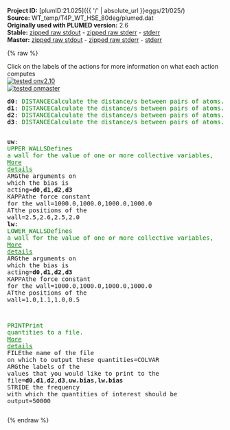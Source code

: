 **Project ID:** [plumID:21.025]({{ '/' | absolute_url }}eggs/21/025/)  
**Source:** WT_temp/T4P_WT_HSE_80deg/plumed.dat  
**Originally used with PLUMED version:** 2.6  
**Stable:** [zipped raw stdout](plumed.dat.plumed.stdout.txt.zip) - [zipped raw stderr](plumed.dat.plumed.stderr.txt.zip) - [stderr](plumed.dat.plumed.stderr)  
**Master:** [zipped raw stdout](plumed.dat.plumed_master.stdout.txt.zip) - [zipped raw stderr](plumed.dat.plumed_master.stderr.txt.zip) - [stderr](plumed.dat.plumed_master.stderr)  

{% raw %}
<div class="plumedpreheader">
<div class="headerInfo" id="value_details_data/WT_temp/T4P_WT_HSE_80deg/plumed.dat"> Click on the labels of the actions for more information on what each action computes </div>
<div class="containerBadge">
<div class="headerBadge"><a href="plumed.dat.plumed.stderr"><img src="https://img.shields.io/badge/v2.10-passing-green.svg" alt="tested onv2.10" /></a></div>
<div class="headerBadge"><a href="plumed.dat.plumed_master.stderr"><img src="https://img.shields.io/badge/master-passing-green.svg" alt="tested onmaster" /></a></div>
</div>
</div>
<pre class="plumedlisting">
<b name="data/WT_temp/T4P_WT_HSE_80deg/plumed.datd0" onclick='showPath("data/WT_temp/T4P_WT_HSE_80deg/plumed.dat","data/WT_temp/T4P_WT_HSE_80deg/plumed.datd0","data/WT_temp/T4P_WT_HSE_80deg/plumed.datd0","brown")'>d0</b>: <span class="plumedtooltip" style="color:green">DISTANCE<span class="right">Calculate the distance/s between pairs of atoms. <a href="https://www.plumed.org/doc-master/user-doc/html/DISTANCE" style="color:green">More details</a><i></i></span></span> <span class="plumedtooltip">ATOMS<span class="right">the pair of atom that we are calculating the distance between<i></i></span></span>=727,2885
<span style="display:none;" id="data/WT_temp/T4P_WT_HSE_80deg/plumed.datd0">The DISTANCE action with label <b>d0</b> calculates the following quantities:<table  align="center" frame="void" width="95%" cellpadding="5%"><tr><td width="5%"><b> Quantity </b>  </td><td><b> Description </b> </td></tr><tr><td width="5%">d0.value</td><td>the DISTANCE between this pair of atoms</td></tr></table></span><b name="data/WT_temp/T4P_WT_HSE_80deg/plumed.datd1" onclick='showPath("data/WT_temp/T4P_WT_HSE_80deg/plumed.dat","data/WT_temp/T4P_WT_HSE_80deg/plumed.datd1","data/WT_temp/T4P_WT_HSE_80deg/plumed.datd1","brown")'>d1</b>: <span class="plumedtooltip" style="color:green">DISTANCE<span class="right">Calculate the distance/s between pairs of atoms. <a href="https://www.plumed.org/doc-master/user-doc/html/DISTANCE" style="color:green">More details</a><i></i></span></span> <span class="plumedtooltip">ATOMS<span class="right">the pair of atom that we are calculating the distance between<i></i></span></span>=2791,4949
<span style="display:none;" id="data/WT_temp/T4P_WT_HSE_80deg/plumed.datd1">The DISTANCE action with label <b>d1</b> calculates the following quantities:<table  align="center" frame="void" width="95%" cellpadding="5%"><tr><td width="5%"><b> Quantity </b>  </td><td><b> Description </b> </td></tr><tr><td width="5%">d1.value</td><td>the DISTANCE between this pair of atoms</td></tr></table></span><b name="data/WT_temp/T4P_WT_HSE_80deg/plumed.datd2" onclick='showPath("data/WT_temp/T4P_WT_HSE_80deg/plumed.dat","data/WT_temp/T4P_WT_HSE_80deg/plumed.datd2","data/WT_temp/T4P_WT_HSE_80deg/plumed.datd2","brown")'>d2</b>: <span class="plumedtooltip" style="color:green">DISTANCE<span class="right">Calculate the distance/s between pairs of atoms. <a href="https://www.plumed.org/doc-master/user-doc/html/DISTANCE" style="color:green">More details</a><i></i></span></span> <span class="plumedtooltip">ATOMS<span class="right">the pair of atom that we are calculating the distance between<i></i></span></span>=4855,7013
<span style="display:none;" id="data/WT_temp/T4P_WT_HSE_80deg/plumed.datd2">The DISTANCE action with label <b>d2</b> calculates the following quantities:<table  align="center" frame="void" width="95%" cellpadding="5%"><tr><td width="5%"><b> Quantity </b>  </td><td><b> Description </b> </td></tr><tr><td width="5%">d2.value</td><td>the DISTANCE between this pair of atoms</td></tr></table></span><b name="data/WT_temp/T4P_WT_HSE_80deg/plumed.datd3" onclick='showPath("data/WT_temp/T4P_WT_HSE_80deg/plumed.dat","data/WT_temp/T4P_WT_HSE_80deg/plumed.datd3","data/WT_temp/T4P_WT_HSE_80deg/plumed.datd3","brown")'>d3</b>: <span class="plumedtooltip" style="color:green">DISTANCE<span class="right">Calculate the distance/s between pairs of atoms. <a href="https://www.plumed.org/doc-master/user-doc/html/DISTANCE" style="color:green">More details</a><i></i></span></span> <span class="plumedtooltip">ATOMS<span class="right">the pair of atom that we are calculating the distance between<i></i></span></span>=6974,478

<span style="display:none;" id="data/WT_temp/T4P_WT_HSE_80deg/plumed.datd3">The DISTANCE action with label <b>d3</b> calculates the following quantities:<table  align="center" frame="void" width="95%" cellpadding="5%"><tr><td width="5%"><b> Quantity </b>  </td><td><b> Description </b> </td></tr><tr><td width="5%">d3.value</td><td>the DISTANCE between this pair of atoms</td></tr></table></span><b name="data/WT_temp/T4P_WT_HSE_80deg/plumed.datuw" onclick='showPath("data/WT_temp/T4P_WT_HSE_80deg/plumed.dat","data/WT_temp/T4P_WT_HSE_80deg/plumed.datuw","data/WT_temp/T4P_WT_HSE_80deg/plumed.datuw","brown")'>uw</b>: <span class="plumedtooltip" style="color:green">UPPER_WALLS<span class="right">Defines a wall for the value of one or more collective variables, <a href="https://www.plumed.org/doc-master/user-doc/html/UPPER_WALLS" style="color:green">More details</a><i></i></span></span> <span class="plumedtooltip">ARG<span class="right">the arguments on which the bias is acting<i></i></span></span>=<b name="data/WT_temp/T4P_WT_HSE_80deg/plumed.datd0">d0</b>,<b name="data/WT_temp/T4P_WT_HSE_80deg/plumed.datd1">d1</b>,<b name="data/WT_temp/T4P_WT_HSE_80deg/plumed.datd2">d2</b>,<b name="data/WT_temp/T4P_WT_HSE_80deg/plumed.datd3">d3</b> <span class="plumedtooltip">KAPPA<span class="right">the force constant for the wall<i></i></span></span>=1000.0,1000.0,1000.0,1000.0 <span class="plumedtooltip">AT<span class="right">the positions of the wall<i></i></span></span>=2.5,2.6,2.5,2.0
<span style="display:none;" id="data/WT_temp/T4P_WT_HSE_80deg/plumed.datuw">The UPPER_WALLS action with label <b>uw</b> calculates the following quantities:<table  align="center" frame="void" width="95%" cellpadding="5%"><tr><td width="5%"><b> Quantity </b>  </td><td><b> Description </b> </td></tr><tr><td width="5%">uw.bias</td><td>the instantaneous value of the bias potential</td></tr><tr><td width="5%">uw.force2</td><td>the instantaneous value of the squared force due to this bias potential</td></tr></table></span><b name="data/WT_temp/T4P_WT_HSE_80deg/plumed.datlw" onclick='showPath("data/WT_temp/T4P_WT_HSE_80deg/plumed.dat","data/WT_temp/T4P_WT_HSE_80deg/plumed.datlw","data/WT_temp/T4P_WT_HSE_80deg/plumed.datlw","brown")'>lw</b>: <span class="plumedtooltip" style="color:green">LOWER_WALLS<span class="right">Defines a wall for the value of one or more collective variables, <a href="https://www.plumed.org/doc-master/user-doc/html/LOWER_WALLS" style="color:green">More details</a><i></i></span></span> <span class="plumedtooltip">ARG<span class="right">the arguments on which the bias is acting<i></i></span></span>=<b name="data/WT_temp/T4P_WT_HSE_80deg/plumed.datd0">d0</b>,<b name="data/WT_temp/T4P_WT_HSE_80deg/plumed.datd1">d1</b>,<b name="data/WT_temp/T4P_WT_HSE_80deg/plumed.datd2">d2</b>,<b name="data/WT_temp/T4P_WT_HSE_80deg/plumed.datd3">d3</b> <span class="plumedtooltip">KAPPA<span class="right">the force constant for the wall<i></i></span></span>=1000.0,1000.0,1000.0,1000.0 <span class="plumedtooltip">AT<span class="right">the positions of the wall<i></i></span></span>=1.0,1.1,1.0,0.5

<span style="display:none;" id="data/WT_temp/T4P_WT_HSE_80deg/plumed.datlw">The LOWER_WALLS action with label <b>lw</b> calculates the following quantities:<table  align="center" frame="void" width="95%" cellpadding="5%"><tr><td width="5%"><b> Quantity </b>  </td><td><b> Description </b> </td></tr><tr><td width="5%">lw.bias</td><td>the instantaneous value of the bias potential</td></tr><tr><td width="5%">lw.force2</td><td>the instantaneous value of the squared force due to this bias potential</td></tr></table></span><span class="plumedtooltip" style="color:green">PRINT<span class="right">Print quantities to a file. <a href="https://www.plumed.org/doc-master/user-doc/html/PRINT" style="color:green">More details</a><i></i></span></span> <span class="plumedtooltip">FILE<span class="right">the name of the file on which to output these quantities<i></i></span></span>=COLVAR <span class="plumedtooltip">ARG<span class="right">the labels of the values that you would like to print to the file<i></i></span></span>=<b name="data/WT_temp/T4P_WT_HSE_80deg/plumed.datd0">d0</b>,<b name="data/WT_temp/T4P_WT_HSE_80deg/plumed.datd1">d1</b>,<b name="data/WT_temp/T4P_WT_HSE_80deg/plumed.datd2">d2</b>,<b name="data/WT_temp/T4P_WT_HSE_80deg/plumed.datd3">d3</b>,<b name="data/WT_temp/T4P_WT_HSE_80deg/plumed.datuw">uw.bias</b>,<b name="data/WT_temp/T4P_WT_HSE_80deg/plumed.datlw">lw.bias</b> <span class="plumedtooltip">STRIDE<span class="right"> the frequency with which the quantities of interest should be output<i></i></span></span>=50000
</pre>
{% endraw %}
